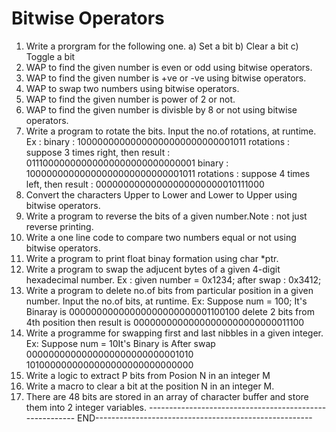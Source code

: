 Bitwise Operators
==============================================================================================================
1. Write a prorgram for the following one.
a) Set a bit b) Clear a bit c) Toggle a bit
2. WAP to find the given number is even or odd using bitwise operators.
3. WAP to find the given number is +ve or -ve using bitwise operators.
4. WAP to swap two numbers using bitwise operators.
5. WAP to find the given number is power of 2 or not.
6. WAP to find the given number is divisble by 8 or not using bitwise operators.
7. Write a program to rotate the bits. Input the no.of rotations, at runtime.
            Ex : binary : 10000000000000000000000000001011
            rotations : suppose 3 times right, then
            result : 01110000000000000000000000000001
            binary : 10000000000000000000000000001011
            rotations : suppose 4 times left, then
            result : 00000000000000000000000010111000
8. Convert the characters Upper to Lower and Lower to Upper using bitwise  operators.
9. Write a program to reverse the bits of a given number.Note : not just reverse printing.
10. Write a one line code to compare two numbers equal or not using bitwise operators.
11. Write a program to print float binay formation using char *ptr.
12. Write a program to swap the adjucent bytes of a given 4-digit hexadecimal number.
    Ex : given number = 0x1234;
    after swap : 0x3412;
13. Write a program to delete no.of bits from particular position in a given number.
    Input the no.of bits, at runtime.
    Ex: Suppose num = 100;
    It's Binaray is 00000000000000000000000001100100
    delete 2 bits from 4th position
    then result is 00000000000000000000000000011100
14. Write a programme for swapping first and last nibbles in a given integer.
    Ex: Suppose num = 10It's Binary is
    After swap
    0000000000000000000000000001010
    1010000000000000000000000000000
15. Write a logic to extract P bits from Posion N in an integer M
16. Write a macro to clear a bit at the position N in an integer M.
17. There are 48 bits are stored in an array of character buffer and store them into 2 integer variables.
-------------------------------------------------------- END------------------------------------------------------